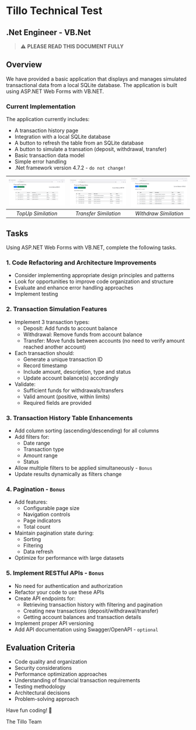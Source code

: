 # Tillo Technical Test
## .Net Engineer - VB.Net

> :warning: **PLEASE READ THIS DOCUMENT FULLY**

## Overview
We have provided a basic application that displays and manages simulated transactional data from a local SQLite database. The application is built using ASP.NET Web Forms with VB.NET.

### Current Implementation

The application currently includes:
- A transaction history page
- Integration with a local SQLite database
- A button to refresh the table from an SQLite database
- A button to simulate a transation (deposit, withdrawal, transfer)
- Basic transaction data model
- Simple error handling
- .Net framework version 4.7.2 - `do not change!`

![](assets/topup.png)  |  ![](assets/transfer.png) |  ![](assets/withdraw.png)
:-------------------------:|:-------------------------:|:-------------------------:
*TopUp Similation*         |   *Transfer Similation*   |  *Withdraw Similation*

## Tasks

Using ASP.NET Web Forms with VB.NET, complete the following tasks.

### 1. Code Refactoring and Architecture Improvements
- Consider implementing appropriate design principles and patterns
- Look for opportunities to improve code organization and structure
- Evaluate and enhance error handling approaches
- Implement testing

### 2. Transaction Simulation Features
- Implement 3 transaction types:
  - Deposit: Add funds to account balance
  - Withdrawal: Remove funds from account balance 
  - Transfer: Move funds between accounts (no need to verify amount reached another account)
- Each transaction should:
  - Generate a unique transaction ID
  - Record timestamp
  - Include amount, description, type and status
  - Update account balance(s) accordingly
- Validate:
  - Sufficient funds for withdrawals/transfers
  - Valid amount (positive, within limits)
  - Required fields are provided

### 3. Transaction History Table Enhancements
- Add column sorting (ascending/descending) for all columns
- Add filters for:
    - Date range
    - Transaction type
    - Amount range
    - Status
- Allow multiple filters to be applied simultaneously - `Bonus`
- Update results dynamically as filters change 

### 4. Pagination - `Bonus`
- Add features:
  - Configurable page size
  - Navigation controls
  - Page indicators
  - Total count
- Maintain pagination state during:
  - Sorting
  - Filtering
  - Data refresh
- Optimize for performance with large datasets

### 5. Implement RESTful APIs - `Bonus`
- No need for authentication and authorization
- Refactor your code to use these APIs
- Create API endpoints for:
  - Retrieving transaction history with filtering and pagination
  - Creating new transactions (deposit/withdrawal/transfer)
  - Getting account balances and transaction details
- Implement proper API versioning
- Add API documentation using Swagger/OpenAPI - `optional`

## Evaluation Criteria
- Code quality and organization
- Security considerations
- Performance optimization approaches
- Understanding of financial transaction requirements
- Testing methodology
- Architectural decisions
- Problem-solving approach

Have fun coding! 🚀

The Tillo Team
